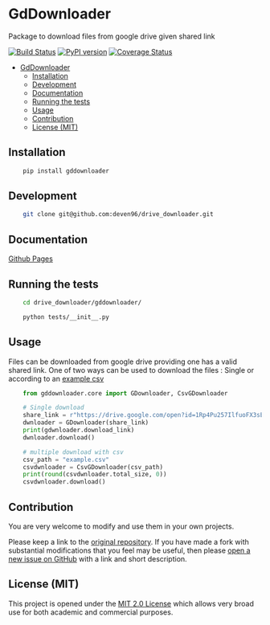 # GdDownloader 

Package to download files from google drive given shared link

[![Build Status](https://travis-ci.org/deven96/drive_downloader.svg?branch=master)](https://travis-ci.com/deven96/drive_downloader) [![PyPI version](https://badge.fury.io/py/GdDownloader.svg)](https://badge.fury.io/py/GdDownloader) [![Coverage Status](https://coveralls.io/repos/github/deven96/drive_downloader/badge.svg?branch=master)](https://coveralls.io/github/deven96/drive_downloader?branch=master)

- [GdDownloader](#gddownloader)
  - [Installation](#installation)
  - [Development](#development)
  - [Documentation](#documentation)
  - [Running the tests](#running-the-tests)
  - [Usage](#usage)
  - [Contribution](#contribution)
  - [License (MIT)](#license-mit)

## Installation

```bash
    pip install gddownloader
```

## Development

```bash
    git clone git@github.com:deven96/drive_downloader.git
```

## Documentation

[Github Pages](https://deven96.github.io/drive_downloader)

## Running the tests

```bash
    cd drive_downloader/gddownloader/
```

```bash
    python tests/__init__.py
```

## Usage

Files can be downloaded from google drive providing one has a valid shared link.
One of two ways can be used to download the files : Single or according to an [example csv](gddownloader/example.csv)

```python
    from gddownloader.core import GDownloader, CsvGDownloader

    # Single download
    share_link = r"https://drive.google.com/open?id=1Rp4Pu257IlfuoFX3sEarm8Mgl75vi1U5"
    dwnloader = GDownloader(share_link)
    print(gdwnloader.download_link)
    dwnloader.download()

    # multiple download with csv
    csv_path = "example.csv"
    csvdwnloader = CsvGDownloader(csv_path)
    print(round(csvdwnloader.total_size, 0))
    csvdwnloader.download()
```

## Contribution

You are very welcome to modify and use them in your own projects.

Please keep a link to the [original repository](https://github.com/deven96/drive_downloader). If you have made a fork with substantial modifications that you feel may be useful, then please [open a new issue on GitHub](https://github.com/deven96/drive_downloader/issues) with a link and short description.

## License (MIT)

This project is opened under the [MIT 2.0 License](https://github.com/deven96/drive_downloader/blob/master/LICENSE) which allows very broad use for both academic and commercial purposes.
